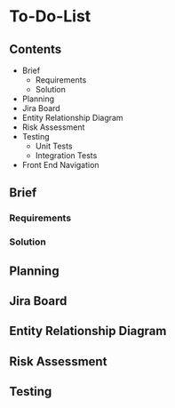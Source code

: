 # To-Do-List

## Contents

- Brief
  - Requirements
  - Solution
- Planning
- Jira Board
- Entity Relationship Diagram
- Risk Assessment
- Testing
  - Unit Tests
  - Integration Tests
- Front End Navigation

## Brief

### Requirements

### Solution

## Planning

## Jira Board

## Entity Relationship Diagram

## Risk Assessment



## Testing
